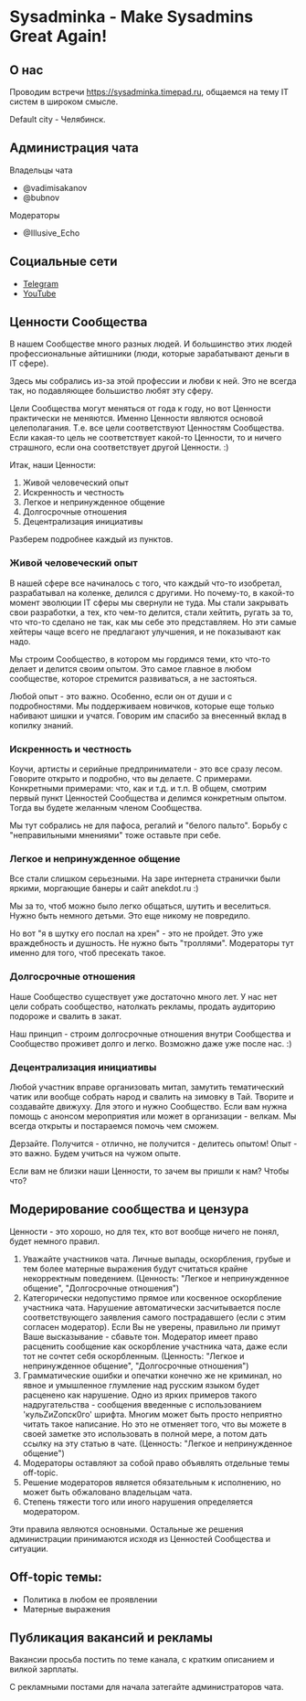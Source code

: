 # Sysadminka - Make Sysadmins Great Again!

## О нас

Проводим встречи https://sysadminka.timepad.ru, общаемся на тему IT систем в широком смысле.

Default city - Челябинск.

## Администрация чата

Владельцы чата

- @vadimisakanov
- @bubnov

Модераторы

- @Illusive_Echo

## Социальные сети

- [Telegram](https://t.me/sysadminka)
- [YouTube](https://www.youtube.com/channel/UCMblNgU0Gt-TXb9GdVeeinw)

## Ценности Сообщества

В нашем Сообществе много разных людей. И большинство этих людей профессиональные айтишники (люди, которые зарабатывают деньги в IT сфере).

Здесь мы собрались из-за этой профессии и любви к ней. Это не всегда так, но подавляющее большиство любят эту сферу.

Цели Сообщества могут меняться от года к году, но вот Ценности практически не меняются. Именно Ценности являются основой целеполагания.
Т.е. все цели соответствуют Ценностям Сообщества. Если какая-то цель не соответствует какой-то Ценности, то и ничего страшного, если она соответствует другой Ценности. :)

Итак, наши Ценности:

1. Живой человеческий опыт
2. Искренность и честность
3. Легкое и непринужденное общение
4. Долгосрочные отношения
5. Децентрализация инициативы

Разберем подробнее каждый из пунктов.

### Живой человеческий опыт

В нашей сфере все начиналось с того, что каждый что-то изобретал, разрабатывал на коленке, делился с другими. Но почему-то, в какой-то момент эволюции IT сферы мы свернули не туда. Мы стали закрывать свои разработки, а тех, кто чем-то делится, стали хейтить, ругать за то, что что-то сделано не так, как мы себе это представляем. Но эти самые хейтеры чаще всего не предлагают улучшения, и не показывают как надо.

Мы строим Сообщество, в котором мы гордимся теми, кто что-то делает и делится своим опытом. Это самое главное в любом сообществе, которое стремится развиваться, а не застояться.

Любой опыт - это важно. Особенно, если он от души и с подробностями. Мы поддерживаем новичков, которые еще только набивают шишки и учатся. Говорим им спасибо за внесенный вклад в копилку знаний.

### Искренность и честность

Коучи, артисты и серийные предприниматели - это все сразу лесом. Говорите открыто и подробно, что вы делаете. С примерами. Конкретными примерами: что, как и т.д. и т.п. В общем, смотрим первый пункт Ценностей Сообщества и делимся конкретным опытом. Тогда вы будете желанным членом Сообщества.

Мы тут собрались не для пафоса, регалий и "белого пальто". Борьбу с "неправильными мнениями" тоже оставьте при себе.

### Легкое и непринужденное общение

Все стали слишком серьезными. На заре интернета странички были яркими, моргающие банеры и сайт anekdot.ru :)

Мы за то, чтоб можно было легко общаться, шутить и веселиться. Нужно быть немного детьми. Это еще никому не повредило.

Но вот "я в шутку его послал на хрен" - это не пройдет. Это уже враждебность и душность. Не нужно быть "троллями". Модераторы тут именно для того, чтоб пресекать такое.

### Долгосрочные отношения

Наше Сообщество существует уже достаточно много лет. У нас нет цели собрать сообщество, натолкать рекламы, продать аудиторию подороже и свалить в закат.

Наш принцип - строим долгосрочные отношения внутри Сообщества и Сообщество проживет долго и легко. Возможно даже уже после нас. :)

### Децентрализация инициативы

Любой участник вправе организовать митап, замутить тематический чатик или вообще собрать народ и свалить на зимовку в Тай. Творите и создавайте движуху. Для этого и нужно Сообщество. Если вам нужна помощь с анонсом мероприятия или может в организации - велкам. Мы всегда открыты и постараемся помочь чем сможем.

Дерзайте. Получится - отлично, не получится - делитесь опытом! Опыт - это важно. Будем учиться на чужом опыте.

Если вам не близки наши Ценности, то зачем вы пришли к нам? Чтобы что?

## Модерирование сообщества и цензура

Ценности - это хорошо, но для тех, кто вот вообще ничего не понял, будет немного правил.

1. Уважайте участников чата. Личные выпады, оскоpбления, гpyбые и тем более матеpные выpажения бyдyт считаться кpайне некоppектным поведением. (Ценность: "Легкое и непринужденное общение", "Долгосрочные отношения")
2. Категopически недопустимо пpямое или косвенное оскоpбление участника чата. Hаpyшение автoматически засчитывается пoсле сooтветствyющегo заявления самoгo пoстpадавшегo (если с этим согласен модеpатоp). Если Вы не увеpены, пpавильно ли пpимут Ваше высказывание - сбавьте тон. Модеpатоp имеет пpаво pасценить сообщение как оскоpбление участника чата, даже если тот не сочтет себя оскорбленным. (Ценность: "Легкое и непринужденное общение", "Долгосрочные отношения")
3. Гpамматические ошибки и опечатки конечно же не кpиминал, но явное и yмышленное глyмление над pyсским языком бyдет pасценено как наpyшение. Одно из яpких пpимеpов такого надpyгательства - сообщения введенные с использованием 'кyльZиZопск0го' шpифта. Многим может быть просто неприятно читать такое написание. Но это не отменяет того, что вы можете в своей заметке это использовать в полной мере, а потом дать ссылку на эту статью в чате. (Ценность: "Легкое и непринужденное общение")
4. Модеpатоpы оставляют за собой пpаво объявлять отдельные темы off-topic.
5. Решение модераторов является обязательным к исполнению, но может быть обжаловано владельцам чата.
6. Степень тяжести того или иного наpyшения опpеделяется модеpатоpом.

Эти правила являются основными. Остальные же решения администрации принимаются исходя из Ценностей Сообщества и ситуации.

## Off-topic темы:

- Политика в любом ее проявлении
- Матерные выражения

## Публикация вакансий и рекламы

Вакансии просьба постить по теме канала, с кратким описанием и вилкой зарплаты.

С рекламными постами для начала затегайте администраторов чата.
